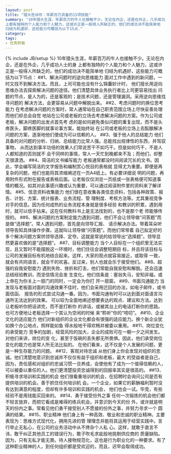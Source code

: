 ```yaml
---
layout: post
title: "猎头告诉你：年薪百万具备的15项技能"
summary: "10年猎头生涯，年薪百万的牛人也接触不少。无论在内企，还是在外企，几乎成功人士的身
上都有独特的个人能力和个人魅力，这或许正是一般得人所缺乏的，他们的成功决不能简单地
归结为机遇好，这些能力可概括为以下15点."
category: 
tags: 
- 优秀转载
---
```

{% include JB/setup %}
10年猎头生涯，年薪百万的牛人也接触不少。无论在内企，还是在外企，几乎成功人士的身
上都有独特的个人能力和个人魅力，这或许正是一般得人所缺乏的，他们的成功决不能简单地
归结为机遇好，这些能力可概括为以下15点：
##1、解决问题时的逆向思维能力
面对工作中遇到的新问题，一时又找不到解决方法。而且，上司可能也没有什么锦囊妙计时，
他们擅长用逆向思维办法去探索解决问题的途径。他们清楚具体业务执行者比上司更容易找出
问题的节点，是人为的，还是客观的；是技术问题，还是管理漏洞。采用逆向思维找寻问题的
解决方法，会更容易从问题中解脱出来。
##2、考虑问题时的换位思考能力
在考虑解决问题的方案时，常人通常站在自己职责范围立场上尽快妥善处理而他们却总会自觉
地站在公司或老板的立场去考虑解决问题的方案。作为公司或老板，解决问题的出发点首先考
虑的是如何避免类似问题的重复出现，而不是头疼医头，脚疼医脚的就事论事方案。能始终站
在公司或老板的立场上去酝酿解决问题的方案，逐渐地他们便成为可以信赖的人。
##3、强于他人的总结能力
他们具备的对问题的分析、归纳、总结能力比常人强。总能找出规律性的东西，并驾驭事物，
从而达到事半功倍的效果人们常说苦干不如巧干。但是如何巧干，不是人人都知道的否则就不
会干同样的事情，常人一天忙到晚都来不及；而他们，却整天很潇洒。
##4、简洁的文书编写能力
老板通常都没时间阅读冗长的文书。因此，学会编写简洁的文字报告和编制赏心悦目的表格就
显得尤为重要。即便是再复杂的问题，他们也能将其浓缩阐述在一页A4纸上。有必要详细说
明的问题，再用附件形式附在报告或表格后面。让老板仅仅浏览一页纸或一张表格便可知道事
情的概况。如其对此事感兴趣或认为重要，可以通过阅读附件里的资料来了解详情。
##5、信息资料收集能力
他们很在意收集各类信息资料，包括各种政策、报告、计划、方案、统计报表、业务流程、管
理制度、考核方法等。尤其重视竞争对手的信息。因为任何成热的业务流程本身就是很多经验
和教训的积累，遇到用时，就可以信手拈来。这在任何教科书上是无法找到的，也不是那个老
师能够传授的。
##6、解决问题的方案制定能力遇到问题，他们不会让领导做“问答题”而是做“选择题”。常人遇到问题，首先是向领导汇报、
请示解决办法。带着耳朵听领导告知具体操作步骤。这就叫让领导做“问答题”。而他们常带着
自己拟定好的多个解决问题方案供领导选择、定夺。这就是常说的给领导出“选择题”。领导显
然更喜欢做的是“选择题”。
##7、目标调整能力
当个人目标在一个组织里无法实现，且又暂时不能摆脱这一环境时，他们住往会调整短期目
标，并且将该目标与公司的发展目标有机地结合起来。这样，大家的观点就容易接近，或取得
一致，就会有共同语言，就会干的欢喜。反过来，别人也就会乐于接受他们。
##8、超强的自我安慰能力
遇到失败、挫折和打击，他们常能自我安慰和解脱。还会迅速总结经验教训，而坚信情况会发
生变化。他们信条是：塞翁失马，安知非福，或上帝在为你关上一扇门的同时，一定会为你打
开一扇窗。
##9、书面沟通能力
当发现与老板面对面的沟通效果不佳时，他们会采用迁回的办法，如电子邮件，或书面信函、
报告的形式尝试沟通一番。因为，书面沟通有时可以达到面对面语言沟通所无法达到的效果。
可以较为全面地阐述想要表达的观点、建议和方法。达到让老板听你把话讲完，而不是打断你
的讲话，或被其台上的电话打断你的思路。也可方便地让老板选择一个其认为空闲的时候
来“聆听”你的“唠叨”。
##10、企业文化的适应能力
他们对新组织的企业文化都会有很强的适应能力。换个新企业犹如换个办公地点，照样能如鱼
得水般地干得欢畅并被委以重用。
##11、岗位变化的承受能力
竞争的加剧，经营风险的加大，企业的成败可在一朝一夕之间发生。对他们来讲，岗位的变
化，甚至于饭碗的丢失都无所畏惧。因此，他们承受岗位变化的能力也是常人所无法比拟的。
在他们看来，这不仅是个人发展的问题，更是一种生存能力的问题。
##12、客观对待忠诚
从他们身上你会发现对组织的忠诚。他们清楚地意识到忠诚并不仅仅有益于组织和老板，最大
的受益者是自己，因为，责任感和对组织的忠诚习惯一旦养成，会使他有了成为一个值得信赖的人，可以被委以重任的人。他们更清楚投资忠诚得到的回报率其实是很高的。
##13、积极寻求培训和实践的机会
他们很看重培训的机会，在招聘时会询问公司是否有提供培训的机会。善于抓住任何培训机
会。一个企业，如果它的薪酬福利暂时没有达到满意的程度，但却有许多培训和实践的机会，
他们也会一试。毕竞，有些经验不是用钱能买回来的。
##14、勇于接受份外之事
任何一次锻炼的机会他们都不轻言放弃，而把它看成是难得的练兵机会。并意识到今天的份
外，或许就是明天的份内之事。常看见他们勇干接受别人不愿接的份外之事，并努力寻求一个
圆满的结果。
##15、职业精神
他们身上有一种高效、敬业和忠诚的职业精神。主要表现为：思维方式现代化，拥用先进的管
理理念并能将其运用于经营实践中。言行举止无私心，在公司的业务活动中从不搀杂个人私
心。这样，就敢于直言不讳，敢干纠正其他员工的错误行为，敢子吹毛求疵般地挑剔供应商的
质量缺陷。因为，只有无私才能无畏。待人接物规范化，这也是行为职业化的一种要求。有了
这种职业精神的人，到任何组织都是受欢迎的，而且，迟早会取得成功。
